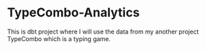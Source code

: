 # TypeCombo-Analytics
This is dbt project where I will use the data from my another project TypeCombo which is a typing game.
